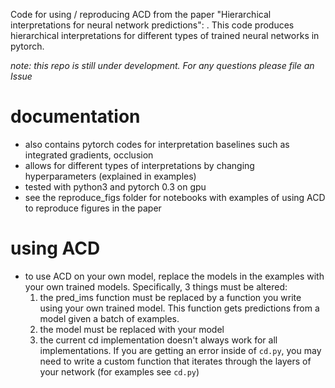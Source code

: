 Code for using / reproducing ACD from the paper "Hierarchical interpretations for neural network predictions": <url here>. This code produces hierarchical interpretations for different types of trained neural networks in pytorch.

*note: this repo is still under development. For any questions please file an Issue*

# documentation
- also contains pytorch codes for interpretation baselines such as integrated gradients, occlusion
- allows for different types of interpretations by changing hyperparameters (explained in examples)
- tested with python3 and pytorch 0.3 on gpu
- see the reproduce_figs folder for notebooks with examples of using ACD to reproduce figures in the paper

# using ACD

- to use ACD on your own model, replace the models in the examples with your own trained models. Specifically, 3 things must be altered:
  1. the pred_ims function must be replaced by a function you write using your own trained model. This function gets predictions from a model given a batch of examples.
  2. the model must be replaced with your model
  3. the current cd implementation doesn't always work for all implementations. If you are getting an error inside of `cd.py`, you may need to write a custom function that iterates through the layers of your network (for examples see `cd.py`)
